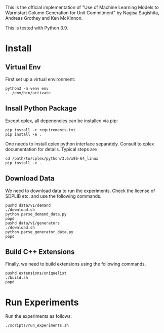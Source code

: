 This is the official implementation of "Use of Machine Learning Models to
Warmstart Column Generation for Unit Commitment" by Nagisa Sugishita, Andreas
Grothey and Ken McKinnon.

This is tested with Python 3.9.

# Install

## Virtual Env

First set up a virtual environment:

```
python3 -m venv env
. ./env/bin/activate
```
## Insall Python Package

Except cplex, all depenencies can be installed via pip:

```
pip install -r requirements.txt
pip install -e .
```

One needs to install cplex python interface separately.
Consult to cplex documentation for details.
Typical steps are

```
cd /path/to/cplex/python/3.6/x86-64_linux
pip install -e .
```

## Download Data

We need to download data to run the experiments.
Check the license of SDPLIB etc. and use the following commands.

```
pushd data/v1/demand
./download.sh
python parse_demand_data.py
popd
pushd data/v1/generators
./download.sh
python parse_generator_data.py
popd
```

## Build C++ Extensions

Finally, we need to build extensions using the following commands.

```
pushd extensions/uniquelist
./build.sh
popd
```

# Run Experiments

Run the experiments as follows:

```
./scripts/run_experiments.sh
```
